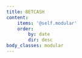 ```yaml
---
title: BETCASH
content:
    items: '@self.modular'
    order:
        by: date
        dir: desc
body_classes: modular
---
```


